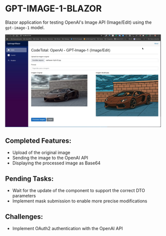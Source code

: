 # GPT-IMAGE-1-BLAZOR

Blazor application for testing OpenAI's Image API (Image/Edit) using the `gpt-image-1` model.

![Screenshot](screenshot.png "Screenshot")

## Completed Features:

- Upload of the original image
- Sending the image to the OpenAI API
- Displaying the processed image as Base64

## Pending Tasks:

- Wait for the update of the component to support the correct DTO parameters
- Implement mask submission to enable more precise modifications

## Challenges:

- Implement OAuth2 authentication with the OpenAI API